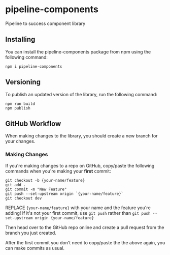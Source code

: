 # pipeline-components

Pipeline to success component library

## Installing

You can install the pipeline-components package from npm using the following command:

```
npm i pipeline-components
```

## Versioning

To publish an updated version of the library, run the following command:

```
npm run build
npm publish
```

## GitHub Workflow

When making changes to the library, you should create a new branch for your changes.

### Making Changes

If you're making changes to a repo on GitHub, copy/paste the following commands when you're making your **first** commit:

```
git checkout -b {your-name/feature}
git add .
git commit -m "New Feature"
git push --set-upstream origin `{your-name/feature}`
git checkout dev
```

REPLACE `{your-name/feature}` with your name and the feature you're adding! If it's not your first commit, use `git push` rather than `git push --set-upstream origin {your-name/feature}`

Then head over to the GitHub repo online and create a pull request from the branch you just created.

After the first commit you don't need to copy/paste the the above again, you can make commits as usual.
